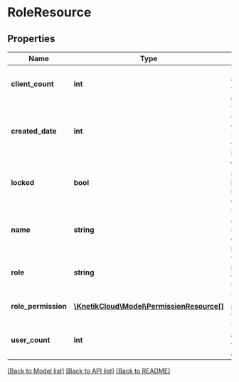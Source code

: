 # RoleResource

## Properties
Name | Type | Description | Notes
------------ | ------------- | ------------- | -------------
**client_count** | **int** | The number of clients this role is assigned to | [optional] 
**created_date** | **int** | The date the role was added. Unix timestamp in seconds | [optional] 
**locked** | **bool** | Whether a role is locked from being deleted | [optional] 
**name** | **string** | The name of the role used for display purposes | 
**role** | **string** | The keyword that defines the role | 
**role_permission** | [**\KnetikCloud\Model\PermissionResource[]**](PermissionResource.md) | The list of permissions this role has | [optional] 
**user_count** | **int** | The number of users this role is assigned to | [optional] 

[[Back to Model list]](../README.md#documentation-for-models) [[Back to API list]](../README.md#documentation-for-api-endpoints) [[Back to README]](../README.md)


